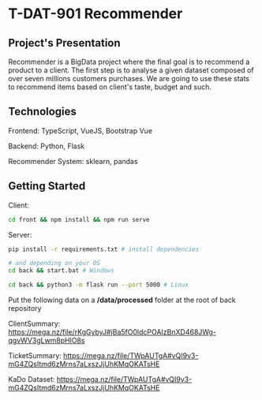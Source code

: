 # T-DAT-901 Recommender

## Project's Presentation
Recommender is a BigData project where the final goal is to recommend a product to a client. The first step is to analyse a given dataset composed of over seven millions customers purchases. We are going to use these stats to recommend items based on client's taste, budget and such.

## Technologies
Frontend: TypeScript, VueJS, Bootstrap Vue

Backend: Python, Flask

Recommender System: sklearn, pandas

## Getting Started

Client:
```bash
cd front && npm install && npm run serve
```

Server:
```bash
pip install -r requirements.txt # install dependencies

# and depending on your OS
cd back && start.bat # Windows

cd back && python3 -m flask run --port 5000 # Linux
```

Put the following data on a **/data/processed** folder at the root of back repository

ClientSummary: https://mega.nz/file/rKgGybyJ#jBa5fO0ldcPOAIzBnXD468JWg-qgvWV3gLwm8pHlO8s

TicketSummary: https://mega.nz/file/TWpAUTgA#vQI9v3-mG4ZQsItmd6zMrns7aLxszJjUhKMqOKATsHE

KaDo Dataset: https://mega.nz/file/TWpAUTgA#vQI9v3-mG4ZQsItmd6zMrns7aLxszJjUhKMqOKATsHE
